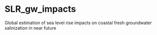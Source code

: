 # SLR_gw_impacts
Global estimation of sea level rise impacts on coastal fresh groundwater salinization in near future

